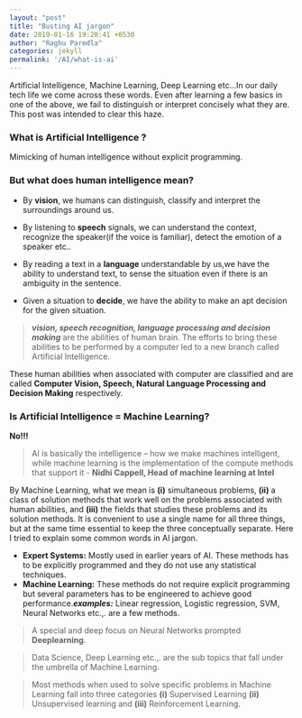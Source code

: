 ```yaml
---
layout: "post"
title: "Busting AI jargon"
date: 2019-01-16 19:20:41 +0530
author: "Raghu Paredla"
categories: jekyll
permalink: '/AI/what-is-ai'
---
```

Artificial Intelligence, Machine Learning, Deep Learning etc...In our daily tech life we come across these words. Even after learning a few basics in one of the above, we fail to distinguish or interpret concisely what they are. This post was intended to clear this haze.
### What is Artificial Intelligence ?
Mimicking of human intelligence without explicit programming.
### But what does human intelligence mean?
- By **vision**, we humans can distinguish, classify and interpret the surroundings around us.
- By listening to **speech** signals, we can understand the context, recognize the speaker(if the voice is familiar), detect the emotion of a speaker etc..

- By reading a text in a **language** understandable by us,we have the ability to understand text, to sense the situation even if there is an ambiguity in the sentence.
- Given a situation to **decide**, we have the ability to make an apt decision for the given situation.

> **_vision, speech recognition, language processing and decision making_** are the abilities of human brain. The efforts to bring these abilities to be performed by a computer led to a new branch called Artificial Intelligence.

These human abilities when associated with computer are classified and are called **Computer Vision, Speech, Natural Language Processing and Decision Making** respectively.
### Is Artificial Intelligence = Machine Learning?
**No!!!**
> AI is basically the intelligence – how we make machines intelligent, while machine learning is the implementation of the compute methods that support it - **Nidhi Cappell, Head of machine learning at Intel**

By Machine Learning, what we mean is  **(i)** simultaneous problems, **(ii)** a class of solution methods that work well on the problems associated with human abilities, and **(iii)** the fields that studies these problems and its solution methods. It is convenient to use a single name for all three things, but at the same time essential to keep the three conceptually separate. Here I tried to explain some common words in AI jargon.

- **Expert Systems:** Mostly used in earlier years of AI. These methods has to be explicitly programmed and they do not use any statistical techniques.
- **Machine Learning:** These methods do not require explicit programming but several parameters has to be engineered to achieve good performance._**examples:**_ Linear regression, Logistic regression, SVM, Neural Networks etc.,. are a few methods.

> A special and deep focus on Neural Networks prompted **Deeplearning**.

> Data Science, Deep Learning etc.,. are the sub topics that fall under the umbrella of Machine Learning.

> Most methods when used to solve specific problems in Machine Learning fall into three categories **(i)** Supervised Learning **(ii)** Unsupervised learning and **(iii)** Reinforcement Learning.
